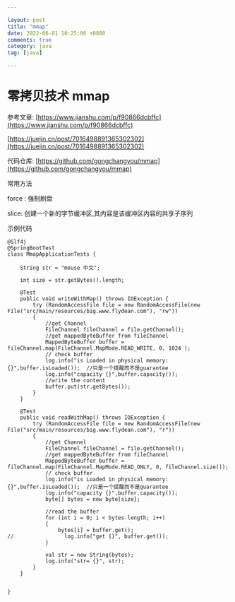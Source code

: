 ```yaml
---

layout: post
title: "mmap"
date: 2022-06-01 10:25:06 +0800
comments: true
category: java
tag: [java]

---
```


# 零拷贝技术 mmap

参考文章: [https://www.jianshu.com/p/f90866dcbffc](https://www.jianshu.com/p/f90866dcbffc)

[https://juejin.cn/post/7016498891365302302](https://juejin.cn/post/7016498891365302302)



代码仓库: [https://github.com/gongchangyou/mmap](https://github.com/gongchangyou/mmap)



常用方法

force : 强制刷盘

slice: 创建一个新的字节缓冲区,其内容是该缓冲区内容的共享子序列



示例代码

```
@Slf4j
@SpringBootTest
class MmapApplicationTests {

    String str = "mouse 中文";

    int size = str.getBytes().length;

    @Test
    public void writeWithMap() throws IOException {
        try (RandomAccessFile file = new RandomAccessFile(new File("src/main/resources/big.www.flydean.com"), "rw"))
        {
            //get Channel
            FileChannel fileChannel = file.getChannel();
            //get mappedByteBuffer from fileChannel
            MappedByteBuffer buffer = fileChannel.map(FileChannel.MapMode.READ_WRITE, 0, 1024 );
            // check buffer
            log.info("is Loaded in physical memory: {}",buffer.isLoaded());  //只是一个提醒而不是guarantee
            log.info("capacity {}",buffer.capacity());
            //write the content
            buffer.put(str.getBytes());
        }
    }

    @Test
    public void readWithMap() throws IOException {
        try (RandomAccessFile file = new RandomAccessFile(new File("src/main/resources/big.www.flydean.com"), "r"))
        {
            //get Channel
            FileChannel fileChannel = file.getChannel();
            //get mappedByteBuffer from fileChannel
            MappedByteBuffer buffer = fileChannel.map(FileChannel.MapMode.READ_ONLY, 0, fileChannel.size());
            // check buffer
            log.info("is Loaded in physical memory: {}",buffer.isLoaded());  //只是一个提醒而不是guarantee
            log.info("capacity {}",buffer.capacity());
            byte[] bytes = new byte[size];

            //read the buffer
            for (int i = 0; i < bytes.length; i++)
            {
                bytes[i] = buffer.get();
//                log.info("get {}", buffer.get());
            }

            val str = new String(bytes);
            log.info("str= {}", str);
        }
    }


}

```

